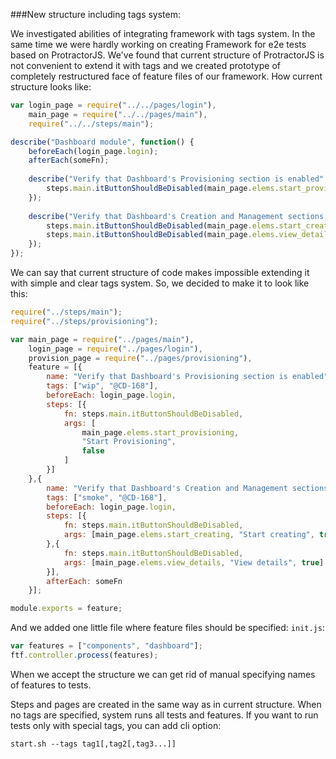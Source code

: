 ###New structure including tags system:

We investigated abilities of integrating framework with tags system. In the same time we were hardly working on creating Framework for e2e tests based on ProtractorJS.
We've found that current structure of ProtractorJS is not convenient to extend it with tags and we created prototype of completely restructured face of feature files of our framework.
How current structure looks like:

```js
var login_page = require("../../pages/login"),
    main_page = require("../../pages/main"),
    require("../../steps/main");

describe("Dashboard module", function() {
    beforeEach(login_page.login);
    afterEach(someFn);
    
    describe("Verify that Dashboard's Provisioning section is enabled", function() {
        steps.main.itButtonShouldBeDisabled(main_page.elems.start_provisioning, "Start Provisioning", false);
    });
    
    describe("Verify that Dashboard's Creation and Management sections are disabled", function() {
        steps.main.itButtonShouldBeDisabled(main_page.elems.start_creating, "Start creating", true);
        steps.main.itButtonShouldBeDisabled(main_page.elems.view_details, "View details", true);
    });
});
```

We can say that current structure of code makes impossible extending it with simple and clear tags system. So, we decided to make it to look like this:

```js
require("../steps/main");
require("../steps/provisioning");

var main_page = require("../pages/main"),
    login_page = require("../pages/login"),
    provision_page = require("../pages/provisioning"),
    feature = [{
        name: "Verify that Dashboard's Provisioning section is enabled",
        tags: ["wip", "@CD-168"],
        beforeEach: login_page.login,
        steps: [{
            fn: steps.main.itButtonShouldBeDisabled,
            args: [
                main_page.elems.start_provisioning, 
                "Start Provisioning", 
                false
            ]
        }]
    },{
        name: "Verify that Dashboard's Creation and Management sections are disabled",
        tags: ["smoke", "@CD-168"],
        beforeEach: login_page.login,
        steps: [{
            fn: steps.main.itButtonShouldBeDisabled,
            args: [main_page.elems.start_creating, "Start creating", true]
        },{
            fn: steps.main.itButtonShouldBeDisabled,
            args: [main_page.elems.view_details, "View details", true]
        }],
        afterEach: someFn
    }];

module.exports = feature;
```

And we added one little file where feature files should be specified: `init.js`:

```js
var features = ["components", "dashboard"];
ftf.controller.process(features);
```

When we accept the structure we can get rid of manual specifying names of features to tests. 

Steps and pages are created in the same way as in current structure. 
When no tags are specified, system runs all tests and features.
If you want to run tests only with special tags, you can add cli option:

```Shell
start.sh --tags tag1[,tag2[,tag3...]]
```
